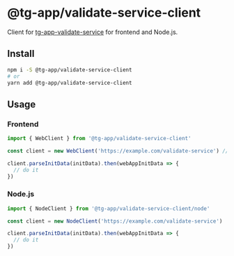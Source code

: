 # @tg-app/validate-service-client

Client for [tg-app-validate-service] for frontend and Node.js.

[tg-app-validate-service]:
  https://github.com/bigslycat/tg-app/tree/main/packages/client

## Install

```sh
npm i -S @tg-app/validate-service-client
# or
yarn add @tg-app/validate-service-client
```

## Usage

### Frontend

```ts
import { WebClient } from '@tg-app/validate-service-client'

const client = new WebClient('https://example.com/validate-service') // or relative or absolute path

client.parseInitData(initData).then(webAppInitData => {
  // do it
})
```

### Node.js

```ts
import { NodeClient } from '@tg-app/validate-service-client/node'

const client = new NodeClient('https://example.com/validate-service')

client.parseInitData(initData).then(webAppInitData => {
  // do it
})
```
